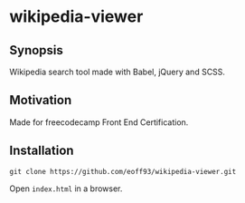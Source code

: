 # wikipedia-viewer

## Synopsis

Wikipedia search tool made with Babel, jQuery and SCSS.

## Motivation

Made for freecodecamp Front End Certification.

## Installation

`git clone https://github.com/eoff93/wikipedia-viewer.git`

Open `index.html` in a browser.
